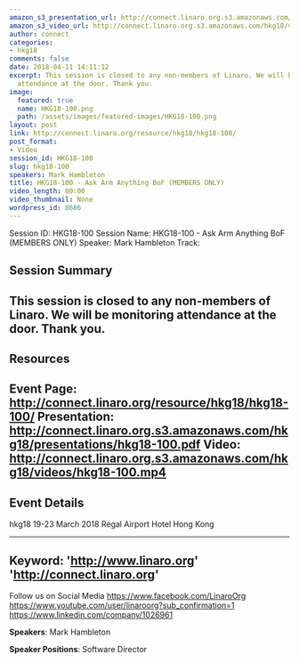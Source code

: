 ```yaml
---
amazon_s3_presentation_url: http://connect.linaro.org.s3.amazonaws.com/hkg18/presentations/hkg18-100.pdf
amazon_s3_video_url: http://connect.linaro.org.s3.amazonaws.com/hkg18/videos/hkg18-100.mp4
author: connect
categories:
- hkg18
comments: false
date: 2018-04-11 14:11:12
excerpt: This session is closed to any non-members of Linaro. We will be monitoring
  attendance at the door. Thank you.
image:
  featured: true
  name: HKG18-100.png
  path: /assets/images/featured-images/HKG18-100.png
layout: post
link: http://connect.linaro.org/resource/hkg18/hkg18-100/
post_format:
- Video
session_id: HKG18-100
slug: hkg18-100
speakers: Mark Hambleton
title: HKG18-100 - Ask Arm Anything BoF (MEMBERS ONLY)
video_length: 00:00
video_thumbnail: None
wordpress_id: 8686
---
```


Session ID: HKG18-100
Session Name: HKG18-100 - Ask Arm Anything BoF (MEMBERS ONLY)
Speaker: Mark Hambleton
Track: 


## Session Summary
This session is closed to any non-members of Linaro. We will be monitoring attendance at the door. Thank you.
---------------------------------------------------
## Resources
Event Page: http://connect.linaro.org/resource/hkg18/hkg18-100/
Presentation: http://connect.linaro.org.s3.amazonaws.com/hkg18/presentations/hkg18-100.pdf
Video: http://connect.linaro.org.s3.amazonaws.com/hkg18/videos/hkg18-100.mp4
 ---------------------------------------------------
## Event Details
hkg18
19-23 March 2018 
Regal Airport Hotel Hong Kong

---------------------------------------------------
Keyword: 
'http://www.linaro.org'
'http://connect.linaro.org'
---------------------------------------------------
Follow us on Social Media
https://www.facebook.com/LinaroOrg
https://www.youtube.com/user/linaroorg?sub_confirmation=1
https://www.linkedin.com/company/1026961

**Speakers**: Mark Hambleton

**Speaker Positions**: Software Director